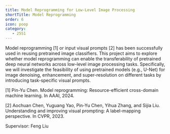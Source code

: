 ```yaml
---
title: Model Reprogramming for Low-Level Image Processing
shortTitle: Model Reprogramming
order: 6
icon: poop
category:
   - 25S1
---
```


Model reprogramming [1] or input visual prompts [2] has been successfully used in reusing pretrained image classifiers. This project aims to explore whether model reprogramming can enable the transferability of pretrained deep neural networks across low-level image processing tasks. Specifically, we will investigate the feasibility of using pretrained models (e.g., U-Net) for image denoising, enhancement, and super-resolution on different tasks by introducing task-specific visual prompts.



[1] Pin-Yu Chen. Model reprogramming: Resource-efficient cross-domain machine learning. In AAAI, 2024.

[2] Aochuan Chen, Yuguang Yao, Pin-Yu Chen, Yihua Zhang, and Sijia Liu. Understanding and improving visual prompting: A label-mapping perspective. In CVPR, 2023.

Supervisor: Feng Liu